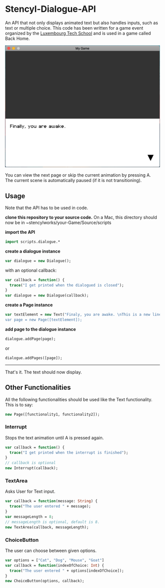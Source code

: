 # Stencyl-Dialogue-API
An API that not only displays animated text but also handles inputs, such as text or multiple choice. 
This code has been written for a game event organized by the [Luxembourg Tech School](http://www.techschool.lu/) and is used in a game called Back Home.

![alt text](https://github.com/Krecharles/Stencyl-Dialogue-API/blob/master/Text%20Image.png)

You can view the next page or skip the current animation by pressing A. The current scene is automatically paused (if it is not transitioning). 

## Usage

Note that the API has to be used in code. 

**clone this repository to your source code.** On a Mac, this directory should now be in ~stencylworks/your-Game/Source/scripts

**import the API**
```haxe 
import scripts.dialogue.*
```

**create a dialogue instance**
```haxe 
var dialogue = new Dialogue();
```
   with an optional callback:
```haxe 
var callback = function() {
  trace("I get printed when the dialogued is closed");
}
var dialogue = new Dialogue(callback);
```
**create a Page instance**
```haxe 
var textElement = new Text("Finaly, you are awake. \nThis is a new line);
var page = new Page([textElement]);
```
**add page to the dialogue instance**
```haxe 
dialogue.addPage(page);
```
or
```haxe 
dialogue.addPages([page]);
```

---
That's it. The text should now display.

## Other Functionalities
All the following functionalities should be used like the Text functionality. This is to say:  
```haxe 
new Page([functionality1, functionality2]);
```
### Interrupt
Stops the text animation until A is pressed again.
```haxe 
var callback = function() {
  trace("I get printed when the interrupt is finished");
}
// callback is optional
new Interrupt(callback);
```

### TextArea
Asks User for Text input.
```haxe 
var callback = function(message: String) {
  trace("The user entered " + message);
}
var messageLength = 8;
// messageLength is optional, default is 8.
new TextArea(callback, messageLength);
```

### ChoiceButton
The user can choose between given options.
```haxe 
var options = ["Cat", "Dog", "Mouse", "Goat"]
var callback = function(indexOfChoice: Int) {
  trace("The user entered " + options[indexOfChoice]);
}
new ChoiceButton(options, callback);
```
